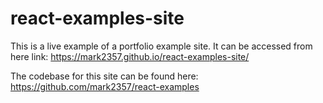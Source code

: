 # react-examples-site

This is a live example of a portfolio example site.
It can be accessed from here link: https://mark2357.github.io/react-examples-site/

The codebase for this site can be found here: https://github.com/mark2357/react-examples
